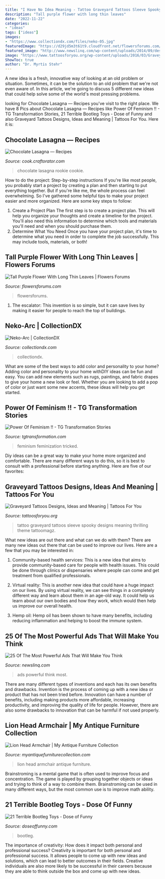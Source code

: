 ```yaml
---
title: "I Have No Idea Meaning - Tattoo Graveyard Tattoos Sleeve Spooky Designs Meaning Thrilling Theme Tattoomagz"
description: "Tall purple flower with long thin leaves"
date: "2022-11-22"
categories:
- "ideas"
tags: ["ideas"]
images:
- "https://www.collectiondx.com/files/neko-05.jpg"
featuredImage: "https://d29jd5m3t61t9.cloudfront.net/flowersforums.com/images/fbfiles/images/828w/received_373738964087091-yc8yfeu313_v_1623179888.jpeg"
featured_image: "http://www.newslinq.com/wp-content/uploads/2014/09/desktop-1409253789.png"
image: "https://www.tattoosforyou.org/wp-content/uploads/2016/03/Graveyard-Tattoo-Images.jpg"
ShowToc: true
author: "Dr. Myrtis Stehr"
---
```



A new idea is a fresh, innovative way of looking at an old problem or situation. Sometimes, it can be the solution to an old problem that we're not even aware of. In this article, we're going to discuss 5 different new ideas that could help solve some of the world's most pressing problems.

	

		
looking for Chocolate Lasagna — Recipes you've visit to the right place. We have 8 Pics about Chocolate Lasagna — Recipes like Power Of Feminism !! - TG Transformation Stories, 21 Terrible Bootleg Toys - Dose of Funny and also Graveyard Tattoos Designs, Ideas and Meaning | Tattoos For You. Here it is:
		
    
## Chocolate Lasagna — Recipes

<img loading=lazy src="https://cook.craftorator.com/upload/000/u3/9/6/b86ff5f9.jpg" onerror="this.onerror=null;this.src='https://tse1.mm.bing.net/th?id=OIP.ZnTMsq-giJreT0TKN3kU4wHaLH&amp;pid=15.1';" alt="Chocolate Lasagna — Recipes">

_Source: cook.craftorator.com_

>chocolate lasagna rookie cookie. 

	

How to do the project: Step-by-step instructions
If you're like most people, you probably start a project by creating a plan and then starting to put everything together. But if you're like me, the whole process can feel overwhelming. So I've gathered some helpful tips to make your project easier and more organized. Here are some key steps to follow:
1. Create a Project Plan 
The first step is to create a project plan. This will help you organize your thoughts and create a timeline for the project. You'll also need this information to determine which tools and materials you'll need and when you should purchase them. 
2. Determine What You Need 
Once you have your project plan, it's time to determine what you need in order to complete the job successfully. This may include tools, materials, or both! 

    
## Tall Purple Flower With Long Thin Leaves | Flowers Forums

<img loading=lazy src="https://d29jd5m3t61t9.cloudfront.net/flowersforums.com/images/fbfiles/images/828w/received_373738964087091-yc8yfeu313_v_1623179888.jpeg" onerror="this.onerror=null;this.src='https://tse3.mm.bing.net/th?id=OIP.UVrQWIlZRQSvBOLv-n8kbAHaJ4&amp;pid=15.1';" alt="Tall Purple Flower With Long Thin Leaves | Flowers Forums">

_Source: flowersforums.com_

>flowersforums. 

	

1. The escalator: This invention is so simple, but it can save lives by making it easier for people to reach the top of buildings.

    
## Neko-Arc | CollectionDX

<img loading=lazy src="https://www.collectiondx.com/files/neko-05.jpg" onerror="this.onerror=null;this.src='https://tse2.mm.bing.net/th?id=OIP.LoQtQQpA6dz2kFUnq9MATQHaJ4&amp;pid=15.1';" alt="Neko-Arc | CollectionDX">

_Source: collectiondx.com_

>collectiondx. 

	

What are some of the best ways to add color and personality to your home?
Adding color and personality to your home withDIY ideas can be fun and easy. You can add new elements such as rugs, paintings, and fabric drapes to give your home a new look or feel. Whether you are looking to add a pop of color or just want some new accents, these ideas will help you get started.

    
## Power Of Feminism !! - TG Transformation Stories

<img loading=lazy src="https://i1.wp.com/www.tgtransformation.com/wp-content/uploads/2018/11/feminism.png?fit=1459%2C816" onerror="this.onerror=null;this.src='https://tse2.mm.bing.net/th?id=OIP.GaeROUdESfk0gm0RnrjdUwHaEJ&amp;pid=15.1';" alt="Power Of Feminism !! - TG Transformation Stories">

_Source: tgtransformation.com_

>feminism feminization tricked. 

	

Diy ideas can be a great way to make your home more organized and comfortable. There are many different ways to do this, so it is best to consult with a professional before starting anything. Here are five of our favorites: 

    
## Graveyard Tattoos Designs, Ideas And Meaning | Tattoos For You

<img loading=lazy src="https://www.tattoosforyou.org/wp-content/uploads/2016/03/Graveyard-Tattoo-Images.jpg" onerror="this.onerror=null;this.src='https://tse3.mm.bing.net/th?id=OIP.2zn3AE64zYeX7MgTR_Q47QHaJ3&amp;pid=15.1';" alt="Graveyard Tattoos Designs, Ideas and Meaning | Tattoos For You">

_Source: tattoosforyou.org_

>tattoo graveyard tattoos sleeve spooky designs meaning thrilling theme tattoomagz. 

	

What new ideas are out there and what can we do with them?
There are many new ideas out there that can be used to improve our lives. Here are a few that you may be interested in:
1. Community-based health services: This is a new idea that aims to provide community-based care for people with health issues. This could be done through clinics or dispensaries where people can come and get treatment from qualified professionals.

2. Virtual reality: This is another new idea that could have a huge impact on our lives. By using virtual reality, we can see things in a completely different way and learn about them in an age-old way. It could help us learn about our own bodies and how they work, which would then help us improve our overall health.

3. Hemp oil: Hemp oil has been shown to have many benefits, including reducing inflammation and helping to boost the immune system.

    
## 25 Of The Most Powerful Ads That Will Make You Think

<img loading=lazy src="http://www.newslinq.com/wp-content/uploads/2014/09/desktop-1409253789.png" onerror="this.onerror=null;this.src='https://tse3.mm.bing.net/th?id=OIP.Omvk8NkAYZ3jaHgL4ermcAHaDt&amp;pid=15.1';" alt="25 Of The Most Powerful Ads That Will Make You Think">

_Source: newslinq.com_

>ads powerful think most. 

	

There are many different types of inventions and each has its own benefits and drawbacks.
Invention is the process of coming up with a new idea or product that has not been tried before. Innovation can have a number of benefits, including making products more affordable, increasing productivity, and improving the quality of life for people. However, there are also some drawbacks to innovation that can be harmful if not used properly.

    
## Lion Head Armchair | My Antique Furniture Collection

<img loading=lazy src="https://d29jd5m3t61t9.cloudfront.net/myantiquefurniturecollection.com/images/fbfiles/images/image-7c59309ad26ffe1f41aca4016eceac12_v_1465867820.jpeg" onerror="this.onerror=null;this.src='https://tse1.mm.bing.net/th?id=OIP.TemgW6owlNK0H4ITf-i9jQHaJ4&amp;pid=15.1';" alt="Lion Head Armchair | My Antique Furniture Collection">

_Source: myantiquefurniturecollection.com_

>lion head armchair antique furniture. 

	

Brainstroming is a mental game that is often used to improve focus and concentration. The game is played by grouping together objects or ideas and trying to think of a way to combine them. Brainstroming can be used in many different ways, but the most common use is to improve math ability.

    
## 21 Terrible Bootleg Toys - Dose Of Funny

<img loading=lazy src="https://www.doseoffunny.com/wp-content/uploads/2014/08/bootleg-toys-5.jpg" onerror="this.onerror=null;this.src='https://tse3.mm.bing.net/th?id=OIP.LpgnELi_Mk96A6utXWtTwAAAAA&amp;pid=15.1';" alt="21 Terrible Bootleg Toys - Dose of Funny">

_Source: doseoffunny.com_

>bootleg. 

	

The importance of creativity: How does it impact both personal and professional success?
Creativity is important for both personal and professional success. It allows people to come up with new ideas and solutions, which can lead to better outcomes in their fields. Creative individuals are also more likely to be successful in their careers because they are able to think outside the box and come up with new ideas.

